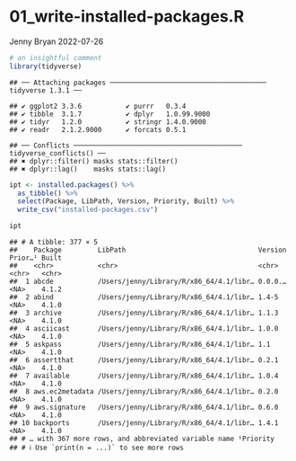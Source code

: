 01_write-installed-packages.R
================
Jenny Bryan
2022-07-26

``` r
# an insightful comment
library(tidyverse)
```

    ## ── Attaching packages ─────────────────────────────────────── tidyverse 1.3.1 ──

    ## ✔ ggplot2 3.3.6           ✔ purrr   0.3.4      
    ## ✔ tibble  3.1.7           ✔ dplyr   1.0.99.9000
    ## ✔ tidyr   1.2.0           ✔ stringr 1.4.0.9000 
    ## ✔ readr   2.1.2.9000      ✔ forcats 0.5.1

    ## ── Conflicts ────────────────────────────────────────── tidyverse_conflicts() ──
    ## ✖ dplyr::filter() masks stats::filter()
    ## ✖ dplyr::lag()    masks stats::lag()

``` r
ipt <- installed.packages() %>%
  as_tibble() %>%
  select(Package, LibPath, Version, Priority, Built) %>%
  write_csv("installed-packages.csv")

ipt
```

    ## # A tibble: 377 × 5
    ##    Package         LibPath                                 Version Prior…¹ Built
    ##    <chr>           <chr>                                   <chr>   <chr>   <chr>
    ##  1 abcde           /Users/jenny/Library/R/x86_64/4.1/libr… 0.0.0.… <NA>    4.1.2
    ##  2 abind           /Users/jenny/Library/R/x86_64/4.1/libr… 1.4-5   <NA>    4.1.0
    ##  3 archive         /Users/jenny/Library/R/x86_64/4.1/libr… 1.1.3   <NA>    4.1.0
    ##  4 asciicast       /Users/jenny/Library/R/x86_64/4.1/libr… 1.0.0   <NA>    4.1.0
    ##  5 askpass         /Users/jenny/Library/R/x86_64/4.1/libr… 1.1     <NA>    4.1.0
    ##  6 assertthat      /Users/jenny/Library/R/x86_64/4.1/libr… 0.2.1   <NA>    4.1.0
    ##  7 available       /Users/jenny/Library/R/x86_64/4.1/libr… 1.0.4   <NA>    4.1.0
    ##  8 aws.ec2metadata /Users/jenny/Library/R/x86_64/4.1/libr… 0.2.0   <NA>    4.1.0
    ##  9 aws.signature   /Users/jenny/Library/R/x86_64/4.1/libr… 0.6.0   <NA>    4.1.0
    ## 10 backports       /Users/jenny/Library/R/x86_64/4.1/libr… 1.4.1   <NA>    4.1.0
    ## # … with 367 more rows, and abbreviated variable name ¹​Priority
    ## # ℹ Use `print(n = ...)` to see more rows

